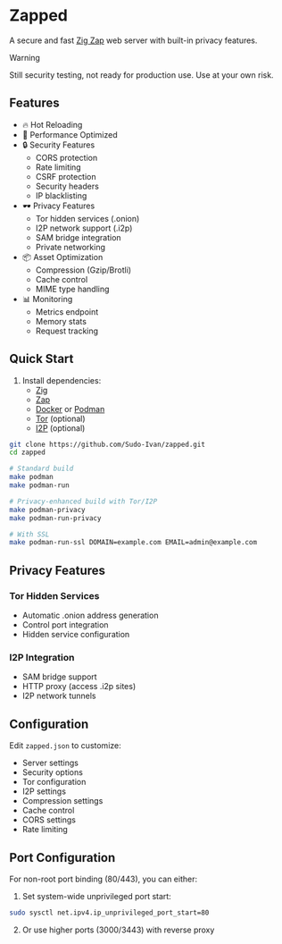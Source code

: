 # Zapped

A secure and fast [Zig Zap](https://zigzap.org/) web server with built-in privacy features.

> [!WARNING]  
> Still security testing, not ready for production use. Use at your own risk.

## Features

- 🔥 Hot Reloading
- 🚀 Performance Optimized
- 🔒 Security Features
  - CORS protection
  - Rate limiting
  - CSRF protection
  - Security headers
  - IP blacklisting
- 🕶️ Privacy Features
  - Tor hidden services (.onion)
  - I2P network support (.i2p)
  - SAM bridge integration
  - Private networking
- 📦 Asset Optimization
  - Compression (Gzip/Brotli)
  - Cache control
  - MIME type handling
- 📊 Monitoring
  - Metrics endpoint
  - Memory stats
  - Request tracking

## Quick Start

1. Install dependencies:
   - [Zig](https://ziglang.org/download/)
   - [Zap](https://zigzap.org/learn.html)
   - [Docker](https://docs.docker.com/get-docker/) or [Podman](https://podman.io/getting-started/installation)
   - [Tor](https://www.torproject.org/) (optional)
   - [I2P](https://geti2p.net/) (optional)

```bash
git clone https://github.com/Sudo-Ivan/zapped.git
cd zapped

# Standard build
make podman
make podman-run

# Privacy-enhanced build with Tor/I2P
make podman-privacy
make podman-run-privacy

# With SSL
make podman-run-ssl DOMAIN=example.com EMAIL=admin@example.com
```

## Privacy Features

### Tor Hidden Services
- Automatic .onion address generation
- Control port integration
- Hidden service configuration

### I2P Integration
- SAM bridge support
- HTTP proxy (access .i2p sites)
- I2P network tunnels

## Configuration

Edit `zapped.json` to customize:
- Server settings
- Security options
- Tor configuration
- I2P settings
- Compression settings
- Cache control
- CORS settings
- Rate limiting

## Port Configuration

For non-root port binding (80/443), you can either:

1. Set system-wide unprivileged port start:
```bash
sudo sysctl net.ipv4.ip_unprivileged_port_start=80
```

2. Or use higher ports (3000/3443) with reverse proxy